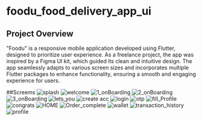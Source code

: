 # foodu_food_delivery_app_ui

 

## Project Overview
"Foodu" is a responsive mobile application developed using Flutter, designed to prioritize user experience. As a freelance project, the app was inspired by a Figma UI kit, which guided its clean and intuitive design. The app seamlessly adapts to various screen sizes and incorporates multiple Flutter packages to enhance functionality, ensuring a smooth and engaging experience for users.

##Screems
![splash](https://github.com/user-attachments/assets/091237e5-5925-4a6e-b887-04142a00ffbf)
![welcome](https://github.com/user-attachments/assets/db998d6f-53a8-46ba-8e4b-df6da648c1f8)
![1_onBoarding](https://github.com/user-attachments/assets/c4b68a53-d473-4bb9-aa11-7b3dc2917d71)
![2_onBoarding](https://github.com/user-attachments/assets/5acbf158-769a-4be7-89f7-72172297e0ec)
![3_onBoarding](https://github.com/user-attachments/assets/accc0cc1-8df0-4b8e-8c73-71bb81e9ec8b)
![lets_you](https://github.com/user-attachments/assets/8584465a-8752-4fc4-b04a-beb7665f2176)
![create acc](https://github.com/user-attachments/assets/6f75c1d6-c27c-470e-862f-8b8d3d9608bf)
![login](https://github.com/user-attachments/assets/c2987ba1-3560-4d91-99fd-c94ba6220f2e)
![otp](https://github.com/user-attachments/assets/2ff5a9d6-013a-47ee-9382-e4d314afbb83)
![fill_Profile](https://github.com/user-attachments/assets/f1fe6ef3-ca1f-4e7b-84ce-24c4f4772530)
![congrats](https://github.com/user-attachments/assets/2a4663c6-43e1-4a54-a70e-5e94b8b223d2)
![HOME](https://github.com/user-attachments/assets/c192c9a3-fccf-4b67-b613-1a31f27247e3)
![Order_complete](https://github.com/user-attachments/assets/51d7d789-46ee-4452-bc88-c9f4e25d540e)
![wallet](https://github.com/user-attachments/assets/f177795e-3ac6-4adc-8ff0-96925e0a67d2)
![transaction_history](https://github.com/user-attachments/assets/6dd7a115-511b-48e2-b7ad-4eda9a78c778)
![profile](https://github.com/user-attachments/assets/a2dd7f32-c971-40af-afb5-b2be484bb3c8)

 
